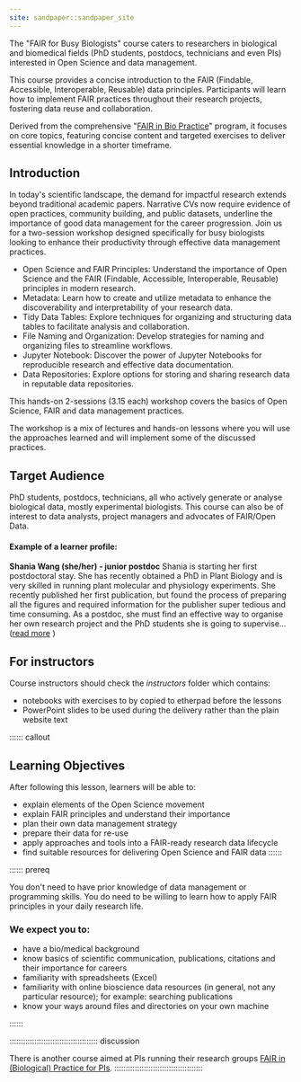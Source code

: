 ```yaml
---
site: sandpaper::sandpaper_site
---
```


The "FAIR for Busy Biologists" course caters to researchers in biological and biomedical fields (PhD students, postdocs, technicians and even PIs) interested in Open Science and data management.

This course provides a concise introduction to the FAIR (Findable, Accessible, Interoperable, Reusable) data principles.  Participants will learn how to implement FAIR practices throughout their research projects, fostering data reuse and collaboration.


Derived from the comprehensive "[FAIR in Bio Practice](https://carpentries-incubator.github.io/fair-bio-practice/)" program, it focuses on core topics, featuring concise content and targeted exercises to deliver essential knowledge in a shorter timeframe.

## Introduction

In today's scientific landscape, the demand for impactful research extends beyond traditional academic papers. Narrative CVs now require evidence of open practices, community building, and public datasets, underline the importance of good data management for the career progression. Join us for a two-session workshop designed specifically for busy biologists looking to enhance their productivity through effective data management practices.

- Open Science and FAIR Principles: Understand the importance of Open Science and the FAIR (Findable, Accessible, Interoperable, Reusable) principles in modern research.
- Metadata: Learn how to create and utilize metadata to enhance the discoverability and interpretability of your research data.
- Tidy Data Tables: Explore techniques for organizing and structuring data tables to facilitate analysis and collaboration.
- File Naming and Organization: Develop strategies for naming and organizing files to streamline workflows.
- Jupyter Notebook: Discover the power of Jupyter Notebooks for reproducible research and effective data documentation.
- Data Repositories: Explore options for storing and sharing research data in reputable data repositories.



This hands-on 2-sessions (3.15 each) workshop covers the basics of Open Science, FAIR and data management practices. 

The workshop is a mix of lectures and hands-on lessons where you will use the approaches learned and will implement some of the discussed practices. 

## Target Audience

PhD students, postdocs, technicians, all who actively generate or analyse biological data, mostly experimental biologists. 
This course can also be of interest to data analysts, project managers and advocates of FAIR/Open Data.

#### Example of a learner profile:

**Shania Wang (she/her) - junior postdoc**
Shania is starting her first postdoctoral stay. She has recently obtained a PhD in Plant Biology and is very skilled in running plant molecular and physiology experiments. She recently published her first publication, but found the process of preparing all the figures and required information for the publisher super tedious and time consuming. As a postdoc, she must find an effective way to organise her own research project and the PhD students she is going to supervise...([read more](./profiles) ) 
  
## For instructors

Course instructors should check the *instructors* folder which contains:

* notebooks with exercises to by copied to etherpad before the lessons
* PowerPoint slides to be used during the delivery rather than the plain website text

:::::: callout
## Learning Objectives

 After following this lesson, learners will be able to:

 * explain elements of the Open Science movement
 * explain FAIR principles and understand their importance 
 * plan their own data management strategy
 * prepare their data for re-use
 * apply approaches and tools into a FAIR-ready research data lifecycle
 * find suitable resources for delivering Open Science and FAIR data
:::::: 



:::::: prereq

 You don't need to have prior knowledge of data management or programming skills.
 You do need to be willing to learn how to apply FAIR principles in your daily research life.
 
### We expect you to:

 * have a bio/medical background
 * know basics of scientific communication, publications, citations and their importance for careers
 * familiarity with spreadsheets (Excel)
 * familiarity with online bioscience data resources (in general, not any particular resource); for example: searching publications
 * know your ways around files and directories on your own machine 
 
:::::: 
  
::::::::::::::::::::::::::::::::::::::: discussion

There is another course aimed at PIs running their research groups 
[FAIR in (Biological) Practice for PIs](https://carpentries-incubator.github.io/fair-for-leaders/). 
::::::::::::::::::::::::::::::::::::::: 
  

[workbench]: https://carpentries.github.io/sandpaper-docs

